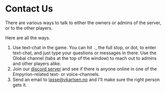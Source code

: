 # Contact Us

There are various ways to talk to either the owners or admins of the server, or to the other players.

Here are all the ways.

1. Use text-chat in the game. You can hit `.`, the full stop, or dot, to enter text-chat, and just type your questions or messages in there. Use the Global channel (tabs at the top of the window) to reach out to admins and other players alike.
2. Join our [discord server](discord.md) and see if there is anyone online in one of the Empyrion-related text- or voice-channels.
3. Send an email to [lasse@vkarlsen.no](mailto:lasse@vkarlsen.no?subject=F12+Empyrion+Server) and I'll make sure the right person gets it.

